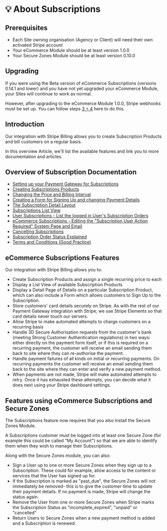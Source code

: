 # 💡 About Subscriptions

## Prerequisites

- Each Site owning organisation (Agency or Client) will need their own activated Stripe account
- Your eCommerce Module should be at least version 1.0.0
- Your Secure Zones Module should be at least version 0.10.0

## Upgrading

If you were using the Beta version of eCommerce Subscriptions (versions 0.14.1 and lower) and you have not yet upgraded your eCommerce Module, your Sites will continue to work as normal.

However, after upgrading to the eCommerce Module 1.0.0, Stripe webhooks must be set up. You can follow steps [3 + 4](/eCommerce/go-further-ecommerce/subscriptions/setting-up.md) here to do this.

## Introduction

Our integration with Stripe Billing allows you to create Subscription Products and bill customers on a regular basis.

In this overview Article, we'll list the available features and link you to more documentation and articles.

## Overview of Subscription Documentation

- [Setting up your Payment Gateway for Subscriptions](/eCommerce/go-further-ecommerce/subscriptions/setting-up.md)
- [Creating Subscriptions Products](/eCommerce/get-started-ecommerce/subscriptions/managing-subscriptions/creating-subscriptions-products.md)
- [Changing the Price and Billing Interval](/eCommerce/get-started-ecommerce/subscriptions/managing-subscriptions/changing-price-and-billing-interval.md)
- [Creating a Form for Signing Up and changing Payment Details](/eCommerce/get-started-ecommerce/subscriptions/managing-subscriptions/creating-a-form-for-signing-up-and-changing-payment-details.md)
- [The Subscription Detail Layout](/eCommerce/get-started-ecommerce/subscriptions/subscriptions-detail.md)
- [Subscriptions List View](/eCommerce/get-started-ecommerce/subscriptions/subscriptions-list.md)
- [User Subscriptions - List the logged in User's Subscription Orders](/eCommerce/get-started-ecommerce/subscriptions/user-subscriptions.md#outputting-the-user_subscriptions-list)
- [eCommerce Subscriptions - Editing the "Subscription User Action Required" System Page and Email](/eCommerce/get-started-ecommerce/subscriptions/subscription-action-required.md)
- [Cancelling Subscriptions](/eCommerce/get-started-ecommerce/subscriptions/cancelling-subscriptions.md)
- [Subscription Order Status Explained](/eCommerce/get-started-ecommerce/subscriptions/managing-subscriptions/subscription-order-status-explained.md)
- [Terms and Conditions (Good Practice)](/eCommerce/get-started-ecommerce/subscriptions/managing-subscriptions/terms-and-conditions-good-practice.md)

## eCommerce Subscriptions Features

Our integration with Stripe Billing allows you to:

- Create Subscription Products and assign a single recurring price to each
- Display a List View of available Subscription Products
- Display a Detail Page of Details on a particular Subscription Product, which can also include a Form which allows customers to Sign Up to the Subscription.
- Store customers' card details securely on Stripe. As with the rest of our Payment Gateway integration with Stripe, we use Stripe Elements so that card details never touch our servers.
- Allow Stripe to make automated attempts to charge customers on a recurring basis
- Handle 3D Secure Authorisation requests from the customer's bank (meeting Strong Customer Authentication regulations) in two ways: either directly on the payment form itself, or if this is required on a recurring payment, the customer will receive an email sending them back to site where they can re-authorise the payment.
- Handle payment failures of all kinds on initial or recurring payments. On recurring payments the customer will receive an email sending them back to the site where they can enter and verify a new payment method.
- When payments are not made, Stripe will make automated attempts to retry. Once it has exhausted these attempts, you can decide what it does next using your Stripe dashboard settings.

## Features using eCommerce Subscriptions and Secure Zones

The Subscriptions feature now requires that you also install the Secure Zones Module.

A Subscriptions customer must be logged into at least one Secure Zone (for example this could be called "My Account") so that we are able to identify them when they wish to manage their Subscriptions.

Along with the Secure Zones module, you can also:

- Sign a User up to one or more Secure Zones when they sign up to a Subscription. These could for example, allow access to the content or services that the User has signed up for.
- If the Subscription is marked as "past_due", the Secure Zones will not immediately be removed- this is to give the customer time to update their payment details. If no payment is made, Stripe will change the status again.
- Remove the User from one or more Secure Zones when Stripe marks the Subscription Status as "incomplete_expired", "unpaid" or "cancelled"
- Return Users to Secure Zones when a new payment method is added and a Subscription is renewed.
